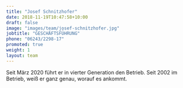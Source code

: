 ```yaml
---
title: "Josef Schnitzhofer"
date: 2018-11-19T10:47:58+10:00
draft: false
image: "images/team/josef-schnitzhofer.jpg"
jobtitle: "GESCHÄFTSFÜHRUNG"
phone: "06243/2298-17"
promoted: true
weight: 1
layout: team
---
```


Seit März 2020 führt er in vierter Generation den Betrieb. Seit 2002 im Betrieb, weiß er ganz genau, worauf es ankommt.
